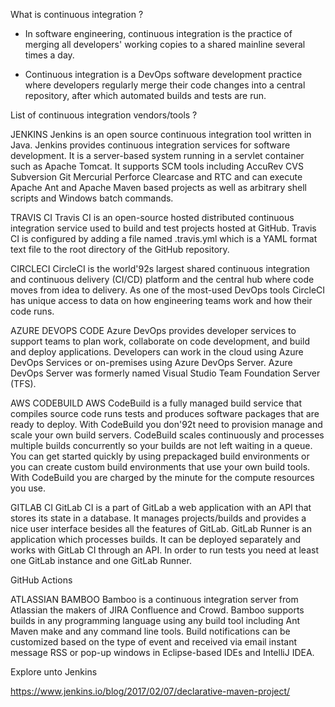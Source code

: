 
What is continuous integration ?

- In software engineering, continuous integration is the practice of merging all developers' working copies to a shared mainline several times a day.

- Continuous integration is a DevOps software development practice where developers regularly merge their code changes into a central repository, after which automated builds and tests are run.

List of continuous integration vendors/tools ?

JENKINS
Jenkins is an open source continuous integration tool written in Java. Jenkins provides continuous integration services for software development. It is a server-based system running in a servlet container such as Apache Tomcat. It supports SCM tools including AccuRev CVS Subversion Git Mercurial Perforce Clearcase and RTC and can execute Apache Ant and Apache Maven based projects as well as arbitrary shell scripts and Windows batch commands.

TRAVIS CI
Travis CI is an open-source hosted distributed continuous integration service used to build and test projects hosted at GitHub. Travis CI is configured by adding a file named .travis.yml which is a YAML format text file to the root directory of the GitHub repository.

CIRCLECI
CircleCI is the world\'92s largest shared continuous integration and continuous delivery (CI/CD) platform and the central hub where code moves from idea to delivery. As one of the most-used DevOps tools CircleCI has unique access to data on how engineering teams work and how their code runs.

AZURE DEVOPS CODE
Azure DevOps provides developer services to support teams to plan work, collaborate on code development, and build and deploy applications. Developers can work in the cloud using Azure DevOps Services or on-premises using Azure DevOps Server. Azure DevOps Server was formerly named Visual Studio Team Foundation Server (TFS).

AWS CODEBUILD
AWS CodeBuild is a fully managed build service that compiles source code runs tests and produces software packages that are ready to deploy. With CodeBuild you don\'92t need to provision manage and scale your own build servers. CodeBuild scales continuously and processes multiple builds concurrently so your builds are not left waiting in a queue. You can get started quickly by using prepackaged build environments or you can create custom build environments that use your own build tools. With CodeBuild you are charged by the minute for the compute resources you use.

GITLAB CI
GitLab CI is a part of GitLab a web application with an API that stores its state in a database. It manages projects/builds and provides a nice user interface besides all the features of GitLab. GitLab Runner is an application which processes builds. It can be deployed separately and works with GitLab CI through an API. In order to run tests you need at least one GitLab instance and one GitLab Runner.

GitHub Actions

ATLASSIAN BAMBOO
Bamboo is a continuous integration server from Atlassian the makers of JIRA Confluence and Crowd. Bamboo supports builds in any programming language using any build tool including Ant Maven make and any command line tools. Build notifications can be customized based on the type of event and received via email instant message RSS or pop-up windows in Eclipse-based IDEs and IntelliJ IDEA.


Explore unto Jenkins

https://www.jenkins.io/blog/2017/02/07/declarative-maven-project/

